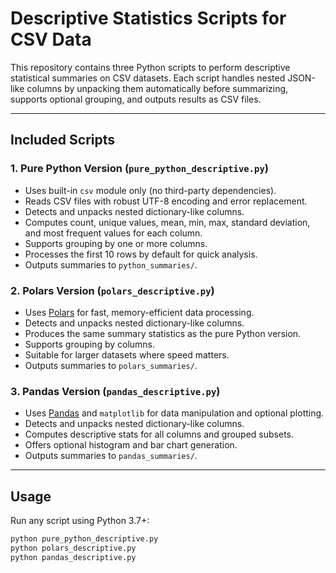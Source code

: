 # Descriptive Statistics Scripts for CSV Data

This repository contains three Python scripts to perform descriptive statistical summaries on CSV datasets. Each script handles nested JSON-like columns by unpacking them automatically before summarizing, supports optional grouping, and outputs results as CSV files.

---

## Included Scripts

### 1. Pure Python Version (`pure_python_descriptive.py`)

- Uses built-in `csv` module only (no third-party dependencies).
- Reads CSV files with robust UTF-8 encoding and error replacement.
- Detects and unpacks nested dictionary-like columns.
- Computes count, unique values, mean, min, max, standard deviation, and most frequent values for each column.
- Supports grouping by one or more columns.
- Processes the first 10 rows by default for quick analysis.
- Outputs summaries to `python_summaries/`.

### 2. Polars Version (`polars_descriptive.py`)

- Uses [Polars](https://pola-rs.github.io/polars/) for fast, memory-efficient data processing.
- Detects and unpacks nested dictionary-like columns.
- Produces the same summary statistics as the pure Python version.
- Supports grouping by columns.
- Suitable for larger datasets where speed matters.
- Outputs summaries to `polars_summaries/`.

### 3. Pandas Version (`pandas_descriptive.py`)

- Uses [Pandas](https://pandas.pydata.org/) and `matplotlib` for data manipulation and optional plotting.
- Detects and unpacks nested dictionary-like columns.
- Computes descriptive stats for all columns and grouped subsets.
- Offers optional histogram and bar chart generation.
- Outputs summaries to `pandas_summaries/`.

---

## Usage

Run any script using Python 3.7+:

```bash
python pure_python_descriptive.py
python polars_descriptive.py
python pandas_descriptive.py

